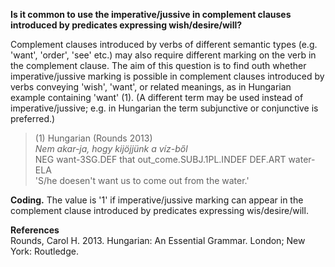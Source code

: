 **Is it common to use the imperative/jussive in complement clauses introduced by predicates expressing wish/desire/will?** 

Complement clauses introduced by verbs of different semantic types (e.g. 'want', 'order', 'see' etc.) may also require different marking on the verb in the complement clause. The aim of this question is to find outh whether imperative/jussive marking is possible in complement clauses introduced by verbs conveying 'wish', 'want', or related meanings, as in Hungarian example containing 'want' (1). (A different term may be used instead of imperative/jussive; e.g. in Hungarian the term subjunctive or conjunctive is preferred.)

>(1) Hungarian (Rounds 2013)<br/>
>*Nem akar-ja, hogy kijöjjünk a víz-ből*<br/>
>NEG want-3SG.DEF that out_come.SUBJ.1PL.INDEF DEF.ART water-ELA<br/> 
>'S/he doesen't want us to come out from the water.'

**Coding.** The value is '1' if imperative/jussive marking can appear in the complement clause introduced by predicates expressing wis/desire/will.

**References**<br/>
Rounds, Carol H. 2013. Hungarian: An Essential Grammar. London; New York: Routledge.

